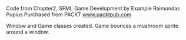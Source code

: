 Code from Chapter2, SFML Game Development by Example
Raimondas Pupius
Purchased from PACKT
www.packtpub.com

Window and Game classes created.
Game bounces a mushroom sprite around a window.
